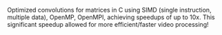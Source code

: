 Optimized convolutions for matrices in C using SIMD (single instruction, multiple data), OpenMP, OpenMPI, achieving speedups of up to 10x. This significant speedup allowed 
for more efficient/faster video processing!


